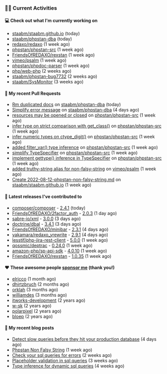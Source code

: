 ### 👨‍💻 Current Activities


#### 💻 Check out what I'm currently working on

- [staabm/staabm.github.io](https://github.com/staabm/staabm.github.io) (today)
- [staabm/phpstan-dba](https://github.com/staabm/phpstan-dba) (today)
- [redaxo/redaxo](https://github.com/redaxo/redaxo) (1 week ago)
- [phpstan/phpstan-src](https://github.com/phpstan/phpstan-src) (1 week ago)
- [FriendsOfREDAXO/rexstan](https://github.com/FriendsOfREDAXO/rexstan) (1 week ago)
- [vimeo/psalm](https://github.com/vimeo/psalm) (1 week ago)
- [phpstan/phpdoc-parser](https://github.com/phpstan/phpdoc-parser) (1 week ago)
- [php/web-php](https://github.com/php/web-php) (2 weeks ago)
- [staabm/phpstan-bug7732](https://github.com/staabm/phpstan-bug7732) (2 weeks ago)
- [staabm/SysMonitor](https://github.com/staabm/SysMonitor) (3 weeks ago)


#### 🔨 My recent Pull Requests

- [Rm duplicated docs](https://github.com/staabm/phpstan-dba/pull/423) on [staabm/phpstan-dba](https://github.com/staabm/phpstan-dba) (today)
- [Simplify error message](https://github.com/staabm/phpstan-dba/pull/420) on [staabm/phpstan-dba](https://github.com/staabm/phpstan-dba) (4 days ago)
- [resources may be opened or closed](https://github.com/phpstan/phpstan-src/pull/1617) on [phpstan/phpstan-src](https://github.com/phpstan/phpstan-src) (1 week ago)
- [infer type on strict comparison with get_class()](https://github.com/phpstan/phpstan-src/pull/1616) on [phpstan/phpstan-src](https://github.com/phpstan/phpstan-src) (1 week ago)
- [infer numeric types on ctype_digit()](https://github.com/phpstan/phpstan-src/pull/1615) on [phpstan/phpstan-src](https://github.com/phpstan/phpstan-src) (1 week ago)
- [added filter_var() type inference](https://github.com/phpstan/phpstan-src/pull/1614) on [phpstan/phpstan-src](https://github.com/phpstan/phpstan-src) (1 week ago)
- [simplify TypeSpecifier](https://github.com/phpstan/phpstan-src/pull/1613) on [phpstan/phpstan-src](https://github.com/phpstan/phpstan-src) (1 week ago)
- [implement gettype() inference in TypeSpecifier](https://github.com/phpstan/phpstan-src/pull/1611) on [phpstan/phpstan-src](https://github.com/phpstan/phpstan-src) (1 week ago)
- [added truthy-string alias for non-falsy-string](https://github.com/vimeo/psalm/pull/8400) on [vimeo/psalm](https://github.com/vimeo/psalm) (1 week ago)
- [Create 2022-08-12-phpstan-non-falsy-string.md](https://github.com/staabm/staabm.github.io/pull/32) on [staabm/staabm.github.io](https://github.com/staabm/staabm.github.io) (1 week ago)


#### 🔭 Latest releases I've contributed to

- [composer/composer](https://github.com/composer/composer) - [2.4.1](https://github.com/composer/composer/releases/tag/2.4.1) (today)
- [FriendsOfREDAXO/2factor_auth](https://github.com/FriendsOfREDAXO/2factor_auth) - [2.0.3](https://github.com/FriendsOfREDAXO/2factor_auth/releases/tag/2.0.3) (1 day ago)
- [sabre-io/xml](https://github.com/sabre-io/xml) - [3.0.0](https://github.com/sabre-io/xml/releases/tag/3.0.0) (3 days ago)
- [doctrine/dbal](https://github.com/doctrine/dbal) - [3.4.1](https://github.com/doctrine/dbal/releases/tag/3.4.1) (3 days ago)
- [FriendsOfREDAXO/minibar](https://github.com/FriendsOfREDAXO/minibar) - [2.3.1](https://github.com/FriendsOfREDAXO/minibar/releases/tag/2.3.1) (4 days ago)
- [yakamara/redaxo_yrewrite](https://github.com/yakamara/redaxo_yrewrite) - [2.9.1](https://github.com/yakamara/redaxo_yrewrite/releases/tag/2.9.1) (4 days ago)
- [lesstif/php-jira-rest-client](https://github.com/lesstif/php-jira-rest-client) - [5.0.0](https://github.com/lesstif/php-jira-rest-client/releases/tag/5.0.0) (1 week ago)
- [qossmic/deptrac](https://github.com/qossmic/deptrac) - [0.24.0](https://github.com/qossmic/deptrac/releases/tag/0.24.0) (1 week ago)
- [amazon-php/sp-api-sdk](https://github.com/amazon-php/sp-api-sdk) - [4.0.10](https://github.com/amazon-php/sp-api-sdk/releases/tag/4.0.10) (1 week ago)
- [FriendsOfREDAXO/rexstan](https://github.com/FriendsOfREDAXO/rexstan) - [1.0.35](https://github.com/FriendsOfREDAXO/rexstan/releases/tag/1.0.35) (1 week ago)


#### ❤️ These awesome people [sponsor me](https://github.com/sponsors/staabm) (thank you!)

- [elricco](https://github.com/elricco) (1 month ago)
- [dhirtzbruch](https://github.com/dhirtzbruch) (2 months ago)
- [orklah](https://github.com/orklah) (3 months ago)
- [williamdes](https://github.com/williamdes) (3 months ago)
- [itworks-development](https://github.com/itworks-development) (2 years ago)
- [w-sk](https://github.com/w-sk) (2 years ago)
- [polarpixel](https://github.com/polarpixel) (2 years ago)
- [bloep](https://github.com/bloep) (2 years ago)

#### 📜 My recent blog posts

- [Detect slow queries before they hit your production database](https://staabm.github.io/2022/08/16/phpstan-dba-query-plan-analysis.html) (4 days ago)
- [Phpstan Non Falsy String](https://staabm.github.io/2022/08/11/phpstan-non-falsy-string.html) (1 week ago)
- [Check your sql queries for errors](https://staabm.github.io/2022/08/05/phpstan-dba-syntax-error-detection.html) (2 weeks ago)
- [Placeholder validation in sql queries](https://staabm.github.io/2022/07/30/phpstan-dba-placeholder-validation.html) (3 weeks ago)
- [Type inference for dynamic sql queries](https://staabm.github.io/2022/07/23/phpstan-dba-inference-placeholder.html) (4 weeks ago)
